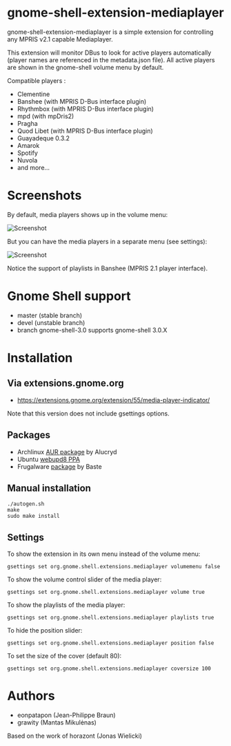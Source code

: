# gnome-shell-extension-mediaplayer

gnome-shell-extension-mediaplayer is a simple extension for controlling any MPRIS v2.1 capable Mediaplayer.

This extension will monitor DBus to look for active players automatically (player names are referenced in the 
metadata.json file). All active players are shown in the gnome-shell volume menu by default.

Compatible players :

* Clementine
* Banshee (with MPRIS D-Bus interface plugin)
* Rhythmbox (with MPRIS D-Bus interface plugin)
* mpd (with mpDris2)
* Pragha
* Quod Libet (with MPRIS D-Bus interface plugin)
* Guayadeque 0.3.2
* Amarok
* Spotify
* Nuvola
* and more...

# Screenshots

By default, media players shows up in the volume menu:

![Screenshot](http://github.com/eonpatapon/gnome-shell-extensions-mediaplayer/raw/devel/data/mediaplayer2.png) 

But you can have the media players in a separate menu (see settings):

![Screenshot](http://github.com/eonpatapon/gnome-shell-extensions-mediaplayer/raw/devel/data/mediaplayer1.png)

Notice the support of playlists in Banshee (MPRIS 2.1 player interface).

# Gnome Shell support

* master (stable branch)
* devel (unstable branch)
* branch gnome-shell-3.0 supports gnome-shell 3.0.X

# Installation

## Via extensions.gnome.org

* https://extensions.gnome.org/extension/55/media-player-indicator/

Note that this version does not include gsettings options.

## Packages

* Archlinux [AUR package](http://aur.archlinux.org/packages.php?ID=49367) by Alucryd
* Ubuntu [webupd8 PPA](http://www.webupd8.org/2011/10/gnome-shell-mediaplayer-extension.html)
* Frugalware [package](http://www.frugalware.org/packages/136448) by Baste

## Manual installation

    ./autogen.sh
    make
    sudo make install
  

## Settings

To show the extension in its own menu instead of the volume menu:

```gsettings set org.gnome.shell.extensions.mediaplayer volumemenu false```

To show the volume control slider of the media player:

```gsettings set org.gnome.shell.extensions.mediaplayer volume true```

To show the playlists of the media player:

```gsettings set org.gnome.shell.extensions.mediaplayer playlists true```

To hide the position slider:

```gsettings set org.gnome.shell.extensions.mediaplayer position false```

To set the size of the cover (default 80):

```gsettings set org.gnome.shell.extensions.mediaplayer coversize 100```

# Authors

* eonpatapon (Jean-Philippe Braun)
* grawity (Mantas Mikulėnas)

Based on the work of horazont (Jonas Wielicki)